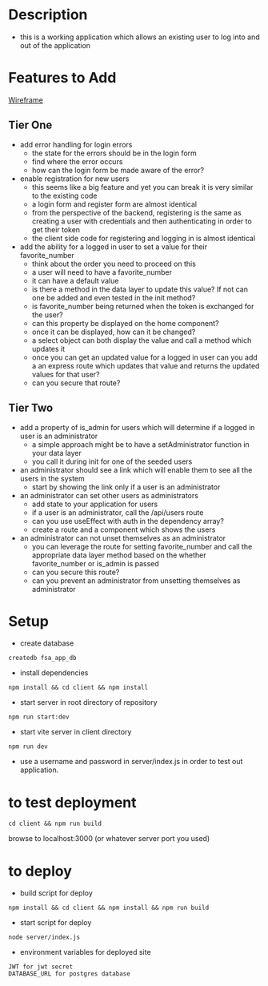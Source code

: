 # Description

- this is a working application which allows an existing user to log into and out of the application

# Features to Add

<a href='https://github.com/FullstackAcademy/fs_vite_express_template/blob/main/wireframe.png'>Wireframe</a>

## Tier One

- add error handling for login errors
  - the state for the errors should be in the login form
  - find where the error occurs
  - how can the login form be made aware of the error?
- enable registration for new users
  - this seems like a big feature and yet you can break it is very similar to the existing code
  - a login form and register form are almost identical
  - from the perspective of the backend, registering is the same as creating a user with credentials and then authenticating in order to get their token
  - the client side code for registering and logging in is almost identical
- add the ability for a logged in user to set a value for their favorite_number
  - think about the order you need to proceed on this
  - a user will need to have a favorite_number
  - it can have a default value
  - is there a method in the data layer to update this value? If not can one be added and even tested in the init method?
  - is favorite_number being returned when the token is exchanged for the user?
  - can this property be displayed on the home component?
  - once it can be displayed, how can it be changed?
  - a select object can both display the value and call a method which updates it
  - once you can get an updated value for a logged in user can you add a an express route which updates that value and returns the updated values for that user?
  - can you secure that route?

## Tier Two

- add a property of is_admin for users which will determine if a logged in user is an administrator
  - a simple approach might be to have a setAdministrator function in your data layer
  - you call it during init for one of the seeded users
- an administrator should see a link which will enable them to see all the users in the system
  - start by showing the link only if a user is an administrator
- an administrator can set other users as administrators
  - add state to your application for users
  - if a user is an administrator, call the /api/users route
  - can you use useEffect with auth in the dependency array?
  - create a route and a component which shows the users
- an administrator can not unset themselves as an administrator
  - you can leverage the route for setting favorite_number and call the appropriate data layer method based on the whether favorite_number or is_admin is passed
  - can you secure this route?
  - can you prevent an administrator from unsetting themselves as administrator

# Setup

- create database

```
createdb fsa_app_db
```

- install dependencies

```
npm install && cd client && npm install
```

- start server in root directory of repository

```
npm run start:dev
```

- start vite server in client directory

```
npm run dev
```

- use a username and password in server/index.js in order to test out application.

# to test deployment

```
cd client && npm run build
```

browse to localhost:3000 (or whatever server port you used)

# to deploy

- build script for deploy

```
npm install && cd client && npm install && npm run build

```

- start script for deploy

```
node server/index.js

```

- environment variables for deployed site

```
JWT for jwt secret
DATABASE_URL for postgres database
```
